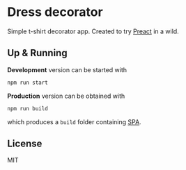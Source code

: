 # Dress decorator

Simple t-shirt decorator app. Created to try [Preact](https://preactjs.com/) in a wild.

## Up & Running

**Development** version can be started with 

```sh
npm run start
```

**Production** version can be obtained with

```sh
npm run build
```

which produces a `build` folder containing [SPA](https://en.wikipedia.org/wiki/Single-page_application).

## License

MIT
